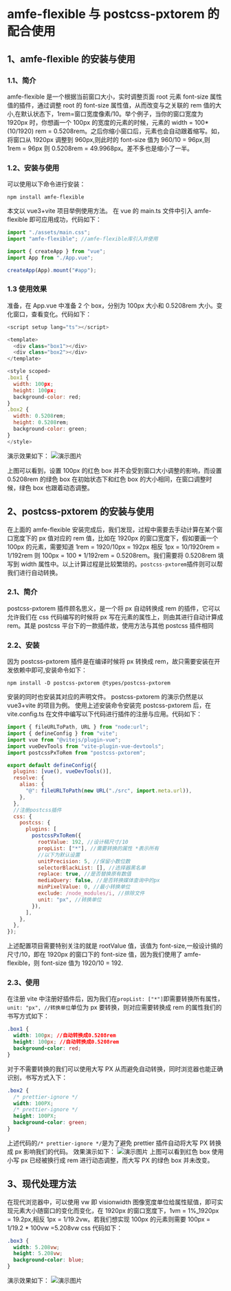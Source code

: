 # amfe-flexible 与 postcss-pxtorem 的配合使用

## 1、amfe-flexible 的安装与使用

### 1.1、简介

amfe-flexible 是一个根据当前窗口大小，实时调整页面 root 元素 font-size 属性值的插件，通过调整 root 的 font-size 属性值，从而改变与之关联的 rem 值的大小,在默认状态下，1rem=窗口宽度像素/10。举个例子，当你的窗口宽度为 1920px 时，你想画一个 100px 的宽度的元素的时候，元素的 width = 100\*(10/1920) rem = 0.5208rem。之后你缩小窗口后，元素也会自动跟着缩写。如，将窗口从 1920px 调整到 960px,则此时的 font-size 值为 960/10 = 96px,则 1rem = 96px 则 0.5208rem = 49.9968px。差不多也是缩小了一半。

### 1.2、安装与使用

可以使用以下命令进行安装：

```
npm install amfe-flexible
```

本文以 vue3+vite 项目举例使用方法。
在 vue 的 main.ts 文件中引入 amfe-flexible 即可应用成功，代码如下：

```javascript
import "./assets/main.css";
import "amfe-flexible"; //amfe-flexible库引入并使用

import { createApp } from "vue";
import App from "./App.vue";

createApp(App).mount("#app");
```

### 1.3 使用效果

准备，在 App.vue 中准备 2 个 box，分别为 100px 大小和 0.5208rem 大小。变化窗口，查看变化。代码如下：

```javascript
<script setup lang="ts"></script>

<template>
  <div class="box1"></div>
  <div class="box2"></div>
</template>

<style scoped>
.box1 {
  width: 100px;
  height: 100px;
  background-color: red;
}
.box2 {
  width: 0.5208rem;
  height: 0.5208rem;
  background-color: green;
}
</style>

```

演示效果如下：
![演示图片](https://github.com/MilletQ/Blogs/blob/637252c4e9f9ea189cc95f6628b108d6950de3d2/articles/001.amfe-flexible%E4%B8%8Epostcss-pxtorem%E7%9A%84%E9%85%8D%E5%90%88%E4%BD%BF%E7%94%A8/images/1.gif?raw=true "演示图片")

上图可以看到，设置 100px 的红色 box 并不会受到窗口大小调整的影响，而设置 0.5208rem 的绿色 box 在初始状态下和红色 box 的大小相同，在窗口调整时候，绿色 box 也跟着动态调整。

## 2、postcss-pxtorem 的安装与使用

在上面的 amfe-flexible 安装完成后，我们发现，过程中需要去手动计算在某个窗口宽度下的 px 值对应的 rem 值，比如在 1920px 的窗口宽度下，假如要画一个 100px 的元素，需要知道 1rem = 1920/10px = 192px 相反 1px = 10/1920rem = 1/192rem 则 100px = 100 \* 1/192rem = 0.5208rem。我们需要将 0.5208rem 填写到 width 属性中。以上计算过程是比较繁琐的。`postcss-pxtorem`插件则可以帮我们进行自动转换。

### 2.1、简介

postcss-pxtorem 插件顾名思义，是一个将 px 自动转换成 rem 的插件，它可以允许我们在 css 代码编写的时候将 px 写在元素的属性上，则由其进行自动计算成 rem。其是 postcss 平台下的一款插件故，使用方法与其他 postcss 插件相同

### 2.2、安装

因为 postcss-pxtorem 插件是在编译时候将 px 转换成 rem，故只需要安装在开发依赖中即可,安装命令如下：

```
npm install -D postcss-pxtorem @types/postcss-pxtorem
```

安装的同时也安装其对应的声明文件。
postcss-pxtorem 的演示仍然是以 vue3+vite 的项目为例。
使用上述安装命令安装完 postcss-pxtorem 后，在 vite.config.ts 在文件中编写以下代码进行插件的注册与应用。代码如下：

```javascript
import { fileURLToPath, URL } from "node:url";
import { defineConfig } from "vite";
import vue from "@vitejs/plugin-vue";
import vueDevTools from "vite-plugin-vue-devtools";
import postcssPxToRem from "postcss-pxtorem";

export default defineConfig({
  plugins: [vue(), vueDevTools()],
  resolve: {
    alias: {
      "@": fileURLToPath(new URL("./src", import.meta.url)),
    },
  },
  //注册postcss插件
  css: {
    postcss: {
      plugins: [
        postcssPxToRem({
          rootValue: 192, //设计稿尺寸/10
          propList: ["*"], //需要转换的属性 *表示所有
          //以下为默认设置
          unitPrecision: 5, //保留小数位数
          selectorBlackList: [], //选择器黑名单
          replace: true, //是否替换原有数值
          mediaQuery: false, //是否转换媒体查询中的px
          minPixelValue: 0, //最小转换单位
          exclude: /node_modules/i, //排除文件
          unit: "px", //转换单位
        }),
      ],
    },
  },
});
```

上述配置项目需要特别关注的就是 rootValue 值，该值为 font-size,一般设计搞的尺寸/10，即在 1920px 的窗口下的 font-size 值，因为我们使用了 amfe-flexible，则 font-size 值为 1920/10 = 192.

### 2.3、使用

在注册 vite 中注册好插件后，因为我们在`propList: ["*"]`即需要转换所有属性，`unit: "px", //转换单位`单位为 px 要转换，则对应需要转换成 rem 的属性我们的书写方式如下：

```css
.box1 {
  width: 100px; //自动转换成0.5208rem
  height: 100px; //自动转换成0.5208rem
  background-color: red;
}
```

对于不需要转换的我们可以使用大写 PX 从而避免自动转换，同时浏览器也能正确识别，书写方式入下：

```css
.box2 {
  /* prettier-ignore */
  width: 100PX;
  /* prettier-ignore */
  height: 100PX;
  background-color: green;
}
```

上述代码的`/* prettier-ignore */`是为了避免 prettier 插件自动将大写 PX 转换成 px 影响我们的代码。
效果演示如下：
![演示图片](https://github.com/MilletQ/Blogs/blob/main/articles/001.amfe-flexible%E4%B8%8Epostcss-pxtorem%E7%9A%84%E9%85%8D%E5%90%88%E4%BD%BF%E7%94%A8/images/2.gif?raw=true "演示图片")
上图可以看到红色 box 使用小写 px 已经被换行成 rem 进行动态调整，而大写 PX 的绿色 box 并未改变。

## 3、现代处理方法

在现代浏览器中，可以使用 vw 即 visionwidth 图像宽度单位给属性赋值，即可实现元素大小随窗口的变化而变化，在 1920px 的窗口宽度下，1vm = 1%\_1920px = 19.2px,相反 1px = 1/19.2vw。若我们想实现 100px 的元素则需要 100px = 1/19.2 \* 100vw =5.208vw
css 代码如下：

```css
.box3 {
  width: 5.208vw;
  height: 5.208vw;
  background-color: blue;
}
```

演示效果如下：
![演示图片](https://github.com/MilletQ/Blogs/blob/main/articles/001.amfe-flexible%E4%B8%8Epostcss-pxtorem%E7%9A%84%E9%85%8D%E5%90%88%E4%BD%BF%E7%94%A8/images/3.gif?raw=true "演示图片")
